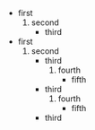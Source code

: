 + first
  1. second
     - third
+ first
  1. second
     + third
       1. fourth
          * fifth
     + third
       1. fourth
          * fifth
     + third
